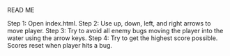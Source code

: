 READ ME

Step 1: Open index.html.
Step 2: Use up, down, left, and right arrows to move player.
Step 3: Try to avoid all enemy bugs moving the player into the water using the arrow keys.
Step 4: Try to get the highest score possible. Scores reset when player hits a bug.